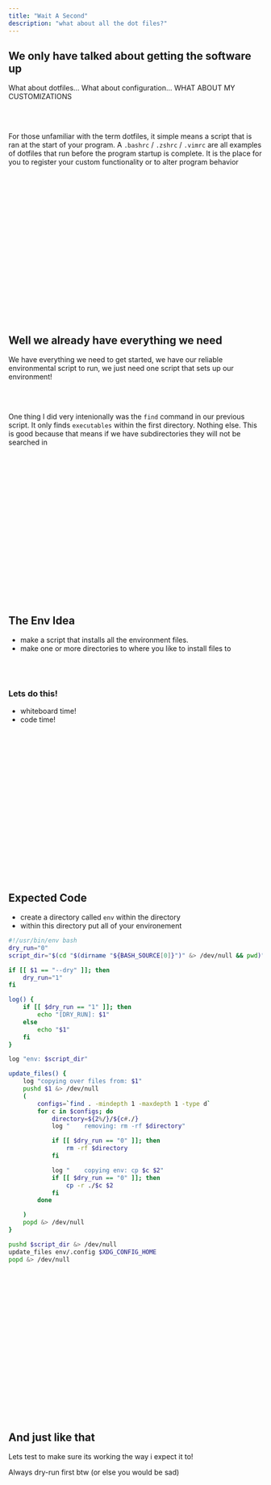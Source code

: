 ```yaml
---
title: "Wait A Second"
description: "what about all the dot files?"
---
```


## We only have talked about getting the software up
What about dotfiles...
What about configuration...
WHAT ABOUT MY CUSTOMIZATIONS

<br>
<br>

For those unfamiliar with the term dotfiles, it simple means a script that is
ran at the start of your program.  A `.bashrc` / `.zshrc` / `.vimrc` are all
examples of dotfiles that run before the program startup is complete.  It is
the place for you to register your custom functionality or to alter program
behavior

<br>
<br>
<br>
<br>
<br>
<br>
<br>
<br>
<br>
<br>
<br>
<br>
<br>
<br>
<br>
<br>
<br>

## Well we already have everything we need
We have everything we need to get started, we have our reliable environmental
script to run, we just need one script that sets up our environment!

<br>
<br>

One thing I did very intenionally was the `find` command in our previous
script.  It only finds `executables` within the first directory.  Nothing else.
This is good because that means if we have subdirectories they will not be
searched in

<br>
<br>
<br>
<br>
<br>
<br>
<br>
<br>
<br>
<br>
<br>
<br>
<br>
<br>
<br>
<br>
<br>

## The Env Idea
* make a script that installs all the environment files.
* make one or more directories to where you like to install files to

<br>
<br>

### Lets do this!
* whiteboard time!
* code time!

<br>
<br>
<br>
<br>
<br>
<br>
<br>
<br>
<br>
<br>
<br>
<br>
<br>
<br>
<br>
<br>
<br>

## Expected Code

* create a directory called `env` within the directory
* within this directory put all of your environement

```bash
#!/usr/bin/env bash
dry_run="0"
script_dir="$(cd "$(dirname "${BASH_SOURCE[0]}")" &> /dev/null && pwd)"

if [[ $1 == "--dry" ]]; then
    dry_run="1"
fi

log() {
    if [[ $dry_run == "1" ]]; then
        echo "[DRY_RUN]: $1"
    else
        echo "$1"
    fi
}

log "env: $script_dir"

update_files() {
    log "copying over files from: $1"
    pushd $1 &> /dev/null
    (
        configs=`find . -mindepth 1 -maxdepth 1 -type d`
        for c in $configs; do
            directory=${2%/}/${c#./}
            log "    removing: rm -rf $directory"

            if [[ $dry_run == "0" ]]; then
                rm -rf $directory
            fi

            log "    copying env: cp $c $2"
            if [[ $dry_run == "0" ]]; then
                cp -r ./$c $2
            fi
        done

    )
    popd &> /dev/null
}

pushd $script_dir &> /dev/null
update_files env/.config $XDG_CONFIG_HOME
popd &> /dev/null
```

<br>
<br>
<br>
<br>
<br>
<br>
<br>
<br>
<br>
<br>
<br>
<br>
<br>
<br>
<br>
<br>
<br>

## And just like that
Lets test to make sure its working the way i expect it to!

Always dry-run first btw (or else you would be sad)

<br>
<br>
<br>
<br>
<br>
<br>
<br>
<br>
<br>
<br>
<br>
<br>
<br>
<br>
<br>
<br>
<br>

